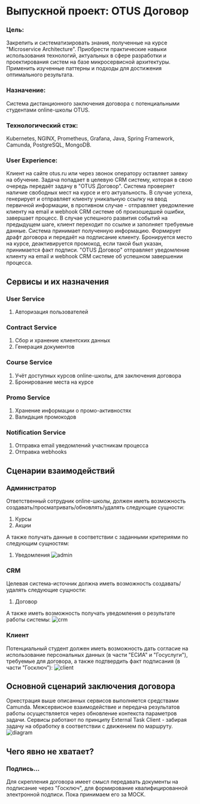 # Выпускной проект: OTUS Договор
### Цель:
Закрепить и систематизировать знания, полученные на курсе "Microservice Architecture". Приобрести практические навыки использования технологий, актуальных в сфере разработки и проектирования систем на базе микросервисной архитектуры. Применить изученные паттерны и подходы для достижения оптимального результата.

### Назначение:
Система дистанционного заключения договора с потенциальными студентами online-школы OTUS.

### Технологический стэк:
Kubernetes, NGINX, Prometheus, Grafana, Java, Spring Framework, Camunda, PostgreSQL, MongoDB.

### User Experience:
Клиент на сайте otus.ru или через звонок оператору оставляет заявку на обучение. Задача попадает в целевую CRM систему, которая в свою очередь передаёт задачу в "OTUS Договор". Система проверяет наличие свободных мест на курсе и его актуальность. В случае успеха, генерирует и отправляет клиенту уникальную ссылку на ввод первичной информации, в противном случае - отправляет уведомление клиенту на email и webhook CRM системе об произошедшей ошибки, завершает процесс. В случае успешного развития событий на предыдущем шаге, клиент переходит по ссылке и заполняет требуемые данные. Система принимает полученную информацию. Формирует драфт договора и передаёт на подписание клиенту. Бронируется место на курсе, деактивируется промокод, если такой был указан, принимается факт подписи. "OTUS Договор" отправляет уведомление клиенту на email и webhook CRM системе об успешном завершении процесса. 

## Сервисы и их назначения

### User Service
1) Авторизация пользователей

### Contract Service
1) Cбор и хранение клиентских данных
2) Генерация документов

### Course Service
1) Учёт доступных курсов online-школы, для заключения договора
2) Бронирование места на курсе

### Promo Service
1) Хранение информации о промо-активностях
2) Валидация промокодов

### Notification Service
1) Отправка email уведомлений участникам процесса
2) Отправка webhooks

## Сценарии взаимодействий

### Администратор
Ответственный сотрудник online-школы, должен иметь возможность создавать/просматривать/обновлять/удалять следующие сущности:
1) Курсы
2) Акции

А также получать данные в соответствии с заданными критериями по следующим сущностям:
1) Уведомления
![admin](https://user-images.githubusercontent.com/87579523/139543024-e30be218-376e-4ded-a2f6-ffc8a2ac0725.png)

### CRM
Целевая система-источник должна иметь возможность создавать/удалять следующие сущности:
1) Договор

А также иметь возможность получать уведомления о результате работы системы:
![crm](https://user-images.githubusercontent.com/87579523/139647871-60a877d7-d3bd-4107-a3bf-e6b711244b87.png)

### Клиент
Потенциальный студент должен иметь возможность дать согласие на использование персональных данных (в части "ЕСИА" и "Госуслуги"), требуемые для договора, а также подтвердить факт подписания (в части "Госключ"):
![client](https://user-images.githubusercontent.com/87579523/139658873-06090653-79db-478e-b29c-caf1ab1c2f59.png)

## Основной сценарий заключения договора
Оркестрация выше описанных сервисов выполняется средствами Camunda. Межсервисное взаимодействие и передача результатов работы осуществляется через обновление контекста параметров задачи. Сервисы работают по принципу External Task Client - забирая задачу на обработку в соответствии с движением по маршруту.
![diagram](https://user-images.githubusercontent.com/87579523/139316107-a734eb3e-e188-4ffe-80d2-067281d81935.png)

## Чего явно не хватает?
### Подпись...
Для скрепления договора имеет смысл передавать документы на подписание через "Госключ", для формирование квалифицированной электронной подписи. Пока принимаем его за MOCK.
